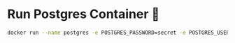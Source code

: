 # Run Postgres Container :100:
```bash
docker run --name postgres -e POSTGRES_PASSWORD=secret -e POSTGRES_USER=leo -d -p 5432:5432 -v postgres_data:/var/lib/postgresql/data postgres:13.0-alpine
```
